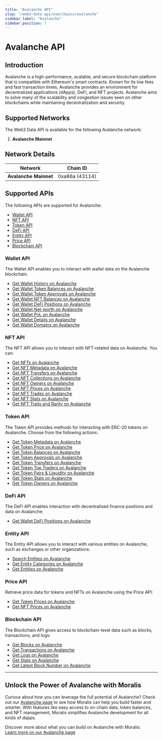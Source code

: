 ```yaml
---
title: "Avalanche API"
slug: "/web3-data-api/evm/chains/avalanche"
sidebar_label: "Avalanche"
sidebar_position: 7
---
```


# Avalanche API

## Introduction

Avalanche is a high-performance, scalable, and secure blockchain platform that is compatible with Ethereum's smart contracts. Known for its low fees and fast transaction times, Avalanche provides an environment for decentralized applications (dApps), DeFi, and NFT projects. Avalanche aims to solve many of the scalability and congestion issues seen on other blockchains while maintaining decentralization and security.

## Supported Networks

The Web3 Data API is available for the following Avalanche network:

1. **Avalanche Mainnet**

## Network Details

| Network | Chain ID |
| ---- | ---- |
| **Avalanche Mainnet** | 0xa86a (43114) |

## Supported APIs

The following APIs are supported for Avalanche:

- [Wallet API](/web3-data-api/evm/reference#wallet-api)
- [NFT API](/web3-data-api/evm/reference#nft-api)
- [Token API](/web3-data-api/evm/reference#token-api)
- [DeFi API](/web3-data-api/evm/reference#defi-api)
- [Entity API](/web3-data-api/evm/reference#entity-api)
- [Price API](/web3-data-api/evm/reference#price-api)
- [Blockchain API](/web3-data-api/evm/reference#blockchain-api)

### Wallet API

The Wallet API enables you to interact with wallet data on the Avalanche blockchain.

- [Get Wallet History on Avalanche](/web3-data-api/evm/reference#get-wallet-history)
- [Get Wallet Token Balances on Avalanche](/web3-data-api/evm/reference#get-wallet-token-balances)
- [Get Wallet Token Approvals on Avalanche](/web3-data-api/evm/reference#get-wallet-token-approvals)
- [Get Wallet NFT Balances on Avalanche](/web3-data-api/evm/reference#get-wallet-nfts)
- [Get Wallet DeFi Positions on Avalanche](/web3-data-api/evm/reference#get-wallet-defi-positions)
- [Get Wallet Net-worth on Avalanche](/web3-data-api/evm/reference#get-wallet-net-worth)
- [Get Wallet PnL on Avalanche](/web3-data-api/evm/reference#get-wallet-pnl)
- [Get Wallet Details on Avalanche](/web3-data-api/evm/reference#get-wallet-details)
- [Get Wallet Domains on Avalanche](/web3-data-api/evm/reference#get-wallet-domains)

### NFT API

The NFT API allows you to interact with NFT-related data on Avalanche. You can:

- [Get NFTs on Avalanche](/web3-data-api/evm/reference#get-nfts)
- [Get NFT Metadata on Avalanche](/web3-data-api/evm/reference#get-nft-metadata)
- [Get NFT Transfers on Avalanche](/web3-data-api/evm/reference#get-nft-transfers)
- [Get NFT Collections on Avalanche](/web3-data-api/evm/reference#get-nft-collections)
- [Get NFT Owners on Avalanche](/web3-data-api/evm/reference#get-nft-owners)
- [Get NFT Prices on Avalanche](/web3-data-api/evm/reference#get-nft-prices)
- [Get NFT Trades on Avalanche](/web3-data-api/evm/reference#get-nft-trades)
- [Get NFT Stats on Avalanche](/web3-data-api/evm/reference#get-nft-stats)
- [Get NFT Traits and Rarity on Avalanche](/web3-data-api/evm/reference#get-nft-traits-and-rarity)

### Token API

The Token API provides methods for interacting with ERC-20 tokens on Avalanche. Choose from the following actions:

- [Get Token Metadata on Avalanche](/web3-data-api/evm/reference#get-token-metadata)
- [Get Token Price on Avalanche](/web3-data-api/evm/reference#get-token-price)
- [Get Token Balances on Avalanche](/web3-data-api/evm/reference#get-token-balances)
- [Get Token Approvals on Avalanche](/web3-data-api/evm/reference#get-token-approvals)
- [Get Token Transfers on Avalanche](/web3-data-api/evm/reference#get-token-transfers)
- [Get Token Top Traders on Avalanche](/web3-data-api/evm/reference#get-token-top-traders)
- [Get Token Pairs & Liquidity on Avalanche](/web3-data-api/evm/reference#get-token-pairs--liquidity)
- [Get Token Stats on Avalanche](/web3-data-api/evm/reference#get-token-stats)
- [Get Token Owners on Avalanche](/web3-data-api/evm/reference#get-token-owners)

### DeFi API

The DeFi API enables interaction with decentralized finance positions and data on Avalanche:

- [Get Wallet DeFi Positions on Avalanche](/web3-data-api/evm/reference#get-wallet-defi-positions)

### Entity API

The Entity API allows you to interact with various entities on Avalanche, such as exchanges or other organizations:

- [Search Entities on Avalanche](/web3-data-api/evm/reference#search-entities)
- [Get Entity Categories on Avalanche](/web3-data-api/evm/reference#get-entity-categories)
- [Get Entities on Avalanche](/web3-data-api/evm/reference#get-entities)

### Price API

Retrieve price data for tokens and NFTs on Avalanche using the Price API:

- [Get Token Prices on Avalanche](/web3-data-api/evm/reference#get-token-prices)
- [Get NFT Prices on Avalanche](/web3-data-api/evm/reference#get-nft-prices)

### Blockchain API

The Blockchain API gives access to blockchain-level data such as blocks, transactions, and logs:

- [Get Blocks on Avalanche](/web3-data-api/evm/reference#get-blocks)
- [Get Transactions on Avalanche](/web3-data-api/evm/reference#get-transactions)
- [Get Logs on Avalanche](/web3-data-api/evm/reference#get-logs)
- [Get Stats on Avalanche](/web3-data-api/evm/reference#get-stats)
- [Get Latest Block Number on Avalanche](/web3-data-api/evm/reference#get-latest-block-number)

---

## Unlock the Power of Avalanche with Moralis

Curious about how you can leverage the full potential of Avalanche? Check out our [Avalanche page](https://developers.moralis.com/chains/avalanche/) to see how Moralis can help you build faster and smarter. With features like easy access to on-chain data, token balances, and NFT management, Moralis simplifies Avalanche development for all kinds of dapps.

Discover more about what you can build on Avalanche with Moralis:  
[Learn more on our Avalanche page](https://developers.moralis.com/chains/avalanche/)
